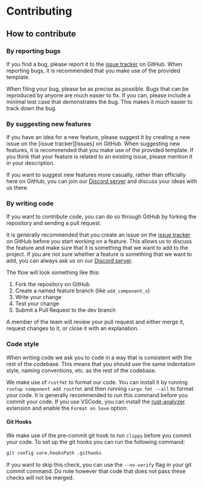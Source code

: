 # Contributing

## How to contribute

### By reporting bugs

If you find a bug, please report it to the [issue tracker](https://github.com/SpoticordMusic/spoticord) on GitHub. When reporting bugs, it is recommended that you make use of the provided template.

When filing your bug, please be as precise as possible. Bugs that can be reproduced by anyone are much easier to fix. If you can, please include a minimal test case that demonstrates the bug. This makes it much easier to track down the bug.

### By suggesting new features

If you have an idea for a new feature, please suggest it by creating a new issue on the [issue tracker][issues] on GitHub. When suggesting new features, it is recommended that you make use of the provided template. If you think that your feature is related to an existing issue, please mention it in your description.

If you want to suggest new features more casually, rather than officially here on GitHub, you can join our [Discord server](https://discord.gg/wRCyhVqBZ5) and discuss your ideas with us there.

### By writing code

If you want to contribute code, you can do so through GitHub by forking the repository and sending a pull request.

It is generally recommended that you create an issue on the [issue tracker](https://github.com/SpoticordMusic/spoticord) on GitHub before you start working on a feature. This allows us to discuss the feature and make sure that it is something that we want to add to the project. If you are not sure whether a feature is something that we want to add, you can always ask us on our [Discord server](https://discord.gg/wRCyhVqBZ5).

The flow will look something like this:

1. Fork the repository on GitHub
2. Create a named feature branch (like `add_component_x`)
3. Write your change
4. Test your change
5. Submit a Pull Request to the dev branch

A member of the team will review your pull request and either merge it, request changes to it, or close it with an explanation.

### Code style

When writing code we ask you to code in a way that is consistent with the rest of the codebase. This means that you should use the same indentation style, naming conventions, etc. as the rest of the codebase.

We make use of `rustfmt` to format our code. You can install it by running `rustup component add rustfmt` and then running `cargo fmt --all` to format your code. It is generally recommended to run this command before you commit your code. If you use VSCode, you can install the [rust-analyzer](https://marketplace.visualstudio.com/items?itemName=matklad.rust-analyzer) extension and enable the `Format on Save` option.

#### Git Hooks

We make use of the pre-commit git hook to run `clippy` before you commit your code. To set up the git hooks you can run the following command:

```bash
git config core.hooksPath .githooks
```

If you want to skip this check, you can use the `--no-verify` flag in your git commit command. Do note however that code that does not pass these checks will not be merged.
